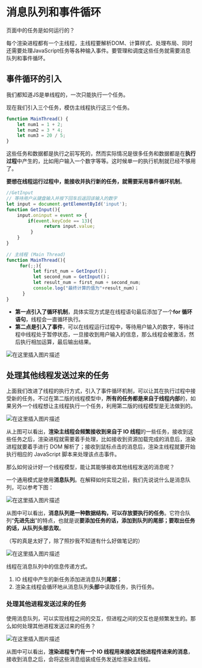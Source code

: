 # 消息队列和事件循环

页面中的任务是如何运行的？

每个渲染进程都有一个主线程，主线程要解析DOM、计算样式、处理布局、同时还需要处理JavaScript任务等各种输入事件。要管理和调度这些任务就需要消息队列和事件循环。



## 事件循环的引入

我们都知道JS是单线程的，一次只能执行一个任务。

现在我们引入三个任务，模仿主线程执行这三个任务。

```js
function MainThread() {
    let num1 = 1 + 2;
    let num2 = 3 * 4;
    let num3 = 20 / 5;
}
```

这些任务和数据都是执行之前写死的，然而实际情况是很多任务和数据都是在**执行过程**中产生的，比如用户输入一个数字等等。这时候单一的执行机制就已经不够用了。

**要想在线程运行过程中，能接收并执行新的任务，就需要采用事件循环机制**。



```js
//GetInput
// 等待用户从键盘输入并按下回车后返回该输入的数字
let input = document.getElementById('input');
function GetInput(){
    input.oninput = event => {
        if(event.keyCode == 13){
              return input.value;
         }
    }
}
 
// 主线程 (Main Thread)
function MainThread(){
     for(;;){
          let first_num = GetInput()；
          let second_num = GetInput()；
          let result_num = first_num + second_num;
          console.log("最终计算的值为"+result_num)；
      }
}
```

- **第一点引入了循环机制**，具体实现方式是在线程语句最后添加了一个**for 循环语句**，线程会一直循环执行。
- **第二点是引入了事件**，可以在线程运行过程中，等待用户输入的数字，等待过程中线程处于暂停状态，一旦接收到用户输入的信息，那么线程会被激活，然后执行相加运算，最后输出结果。

![在这里插入图片描述](https://img-blog.csdnimg.cn/20200820100343246.png?x-oss-process=image/watermark,type_ZmFuZ3poZW5naGVpdGk,shadow_10,text_aHR0cHM6Ly9ibG9nLmNzZG4ubmV0L1pIZ29nb2dvaGE=,size_16,color_FFFFFF,t_70#pic_center)



## 处理其他线程发送过来的任务

上面我们改进了线程的执行方式，引入了事件循环机制，可以让其在执行过程中接受新的任务。不过在第二版的线程模型中，**所有的任务都是来自于线程内部**的，如果另外一个线程想让主线程执行一个任务，利用第二版的线程模型是无法做到的。

![在这里插入图片描述](https://img-blog.csdnimg.cn/20200820101254746.png?x-oss-process=image/watermark,type_ZmFuZ3poZW5naGVpdGk,shadow_10,text_aHR0cHM6Ly9ibG9nLmNzZG4ubmV0L1pIZ29nb2dvaGE=,size_16,color_FFFFFF,t_70#pic_center)

从上图可以看出，**渲染主线程会频繁接收到来自于 IO 线程**的一些任务，接收到这些任务之后，渲染进程就需要着手处理，比如接收到资源加载完成的消息后，渲染进程就要着手进行 DOM 解析了；接收到鼠标点击的消息后，渲染主线程就要开始执行相应的 JavaScript 脚本来处理该点击事件。

那么如何设计好一个线程模型，能让其能够接收其他线程发送的消息呢？

一个通用模式是使用**消息队列**。在解释如何实现之前，我们先说说什么是消息队列，可以参考下图：

![在这里插入图片描述](https://img-blog.csdnimg.cn/20200820101414710.png?x-oss-process=image/watermark,type_ZmFuZ3poZW5naGVpdGk,shadow_10,text_aHR0cHM6Ly9ibG9nLmNzZG4ubmV0L1pIZ29nb2dvaGE=,size_16,color_FFFFFF,t_70#pic_center)

从图中可以看出，**消息队列是一种数据结构，可以存放要执行的任务**。它符合队列“**先进先出**”的特点，也就是说**要添加任务的话，添加到队列的尾部；要取出任务的话，从队列头部去取**。

（写的真是太好了，除了照抄我不知道有什么好做笔记的）

![在这里插入图片描述](https://img-blog.csdnimg.cn/20200820101456109.png?x-oss-process=image/watermark,type_ZmFuZ3poZW5naGVpdGk,shadow_10,text_aHR0cHM6Ly9ibG9nLmNzZG4ubmV0L1pIZ29nb2dvaGE=,size_16,color_FFFFFF,t_70#pic_center)

线程在消息队列中的信息传递方式。

1. IO 线程中产生的新任务添加进消息队列**尾部**；
2. 渲染主线程会循环地从消息队列**头部**中读取任务，执行任务。



### 处理其他进程发送过来的任务

使用消息队列，可以实现线程之间的交互，但进程之间的交互也是频繁发生的。那么如何处理其他进程发送过来的任务？

![在这里插入图片描述](https://img-blog.csdnimg.cn/20200820102255828.png?x-oss-process=image/watermark,type_ZmFuZ3poZW5naGVpdGk,shadow_10,text_aHR0cHM6Ly9ibG9nLmNzZG4ubmV0L1pIZ29nb2dvaGE=,size_16,color_FFFFFF,t_70#pic_center)

从图中可以看出，**渲染进程专门有一个 IO 线程用来接收其他进程传进来的消息**，接收到消息之后，会将这些消息组装成任务发送给渲染主线程。

